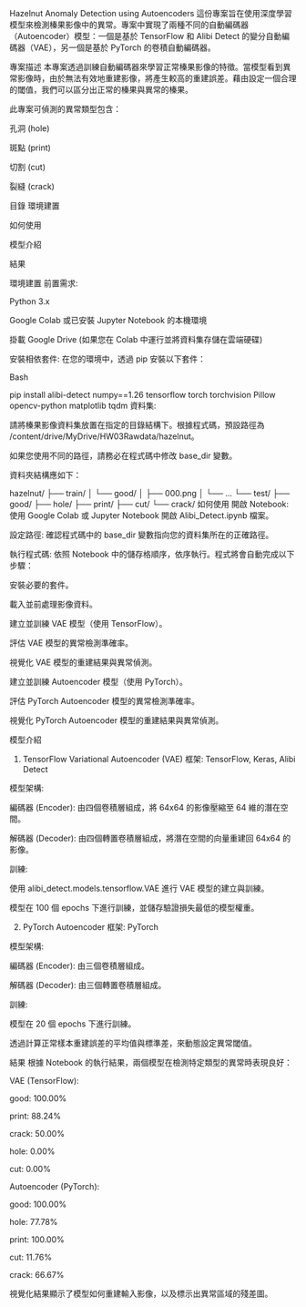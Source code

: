 Hazelnut Anomaly Detection using Autoencoders
這份專案旨在使用深度學習模型來檢測榛果影像中的異常。專案中實現了兩種不同的自動編碼器（Autoencoder）模型：一個是基於 TensorFlow 和 Alibi Detect 的變分自動編碼器（VAE），另一個是基於 PyTorch 的卷積自動編碼器。

專案描述
本專案透過訓練自動編碼器來學習正常榛果影像的特徵。當模型看到異常影像時，由於無法有效地重建影像，將產生較高的重建誤差。藉由設定一個合理的閾值，我們可以區分出正常的榛果與異常的榛果。

此專案可偵測的異常類型包含：

孔洞 (hole)

斑點 (print)

切割 (cut)

裂縫 (crack)

目錄
環境建置

如何使用

模型介紹

結果

環境建置
前置需求:

Python 3.x

Google Colab 或已安裝 Jupyter Notebook 的本機環境

掛載 Google Drive (如果您在 Colab 中運行並將資料集存儲在雲端硬碟)

安裝相依套件:
在您的環境中，透過 pip 安裝以下套件：

Bash

pip install alibi-detect numpy==1.26 tensorflow torch torchvision Pillow opencv-python matplotlib tqdm
資料集:

請將榛果影像資料集放置在指定的目錄結構下。根據程式碼，預設路徑為 /content/drive/MyDrive/HW03Rawdata/hazelnut。

如果您使用不同的路徑，請務必在程式碼中修改 base_dir 變數。

資料夾結構應如下：

hazelnut/
├── train/
│   └── good/
│       ├── 000.png
│       └── ...
└── test/
    ├── good/
    ├── hole/
    ├── print/
    ├── cut/
    └── crack/
如何使用
開啟 Notebook:
使用 Google Colab 或 Jupyter Notebook 開啟 Alibi_Detect.ipynb 檔案。

設定路徑:
確認程式碼中的 base_dir 變數指向您的資料集所在的正確路徑。

執行程式碼:
依照 Notebook 中的儲存格順序，依序執行。程式將會自動完成以下步驟：

安裝必要的套件。

載入並前處理影像資料。

建立並訓練 VAE 模型（使用 TensorFlow）。

評估 VAE 模型的異常檢測準確率。

視覺化 VAE 模型的重建結果與異常偵測。

建立並訓練 Autoencoder 模型（使用 PyTorch）。

評估 PyTorch Autoencoder 模型的異常檢測準確率。

視覺化 PyTorch Autoencoder 模型的重建結果與異常偵測。

模型介紹
1. TensorFlow Variational Autoencoder (VAE)
框架: TensorFlow, Keras, Alibi Detect

模型架構:

編碼器 (Encoder): 由四個卷積層組成，將 64x64 的影像壓縮至 64 維的潛在空間。

解碼器 (Decoder): 由四個轉置卷積層組成，將潛在空間的向量重建回 64x64 的影像。

訓練:

使用 alibi_detect.models.tensorflow.VAE 進行 VAE 模型的建立與訓練。

模型在 100 個 epochs 下進行訓練，並儲存驗證損失最低的模型權重。

2. PyTorch Autoencoder
框架: PyTorch

模型架構:

編碼器 (Encoder): 由三個卷積層組成。

解碼器 (Decoder): 由三個轉置卷積層組成。

訓練:

模型在 20 個 epochs 下進行訓練。

透過計算正常樣本重建誤差的平均值與標準差，來動態設定異常閾值。

結果
根據 Notebook 的執行結果，兩個模型在檢測特定類型的異常時表現良好：

VAE (TensorFlow):

good: 100.00%

print: 88.24%

crack: 50.00%

hole: 0.00%

cut: 0.00%

Autoencoder (PyTorch):

good: 100.00%

hole: 77.78%

print: 100.00%

cut: 11.76%

crack: 66.67%

視覺化結果顯示了模型如何重建輸入影像，以及標示出異常區域的殘差圖。
